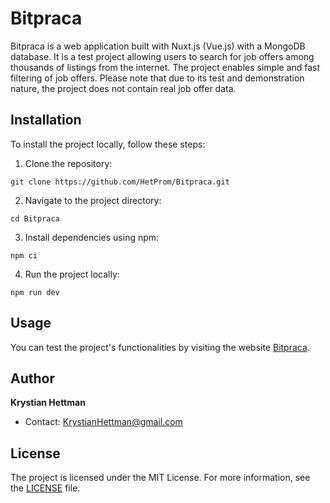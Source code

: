 # Bitpraca

Bitpraca is a web application built with Nuxt.js (Vue.js) with a MongoDB database. It is a test project allowing users to search for job offers among thousands of listings from the internet. The project enables simple and fast filtering of job offers. Please note that due to its test and demonstration nature, the project does not contain real job offer data.

## Installation

To install the project locally, follow these steps:

1. Clone the repository:

```
git clone https://github.com/HetProm/Bitpraca.git
```

2. Navigate to the project directory:

```
cd Bitpraca
```

3. Install dependencies using npm:

```
npm ci
```

4. Run the project locally:

```
npm run dev
```

## Usage

You can test the project's functionalities by visiting the website [Bitpraca](https://bitpraca.hettman.pl/).

## Author

**Krystian Hettman**  
- Contact: KrystianHettman@gmail.com

## License

The project is licensed under the MIT License. For more information, see the [LICENSE](LICENSE) file.
